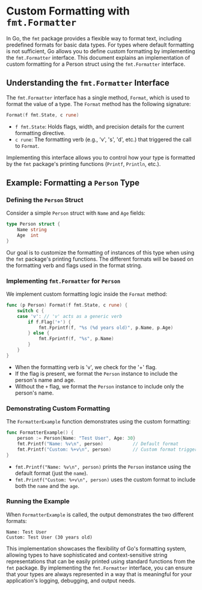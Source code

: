 # Custom Formatting with `fmt.Formatter`

In Go, the `fmt` package provides a flexible way to format text, including predefined formats for basic data types.
For types where default formatting is not sufficient, Go allows you to define custom formatting by implementing the `fmt.Formatter` interface.
This document explains an implementation of custom formatting for a Person struct using the `fmt.Formatter` interface.

## Understanding the `fmt.Formatter` Interface

The `fmt.Formatter` interface has a single method, `Format`, which is used to format the value of a type.
The `Format` method has the following signature:

```go
Format(f fmt.State, c rune)
```

- `f fmt.State`: Holds flags, width, and precision details for the current formatting directive.
- `c rune`: The formatting verb (e.g., 'v', 's', 'd', etc.) that triggered the call to `Format`.

Implementing this interface allows you to control how your type is formatted by the `fmt` package's printing functions (`Printf`, `Println`, etc.).

## Example: Formatting a `Person` Type

### Defining the `Person` Struct

Consider a simple `Person` struct with `Name` and `Age` fields:

```go
type Person struct {
    Name string
    Age  int
}
```

Our goal is to customize the formatting of instances of this type when using the `fmt` package's printing functions.
The different formats will be based on the formatting verb and flags used in the format string.

### Implementing `fmt.Formatter` for `Person`

We implement custom formatting logic inside the `Format` method:

```go
func (p Person) Format(f fmt.State, c rune) {
	switch c {
	case 'v': // 'v' acts as a generic verb
		if f.Flag('+') {
			fmt.Fprintf(f, "%s (%d years old)", p.Name, p.Age)
		} else {
			fmt.Fprintf(f, "%s", p.Name)
		}
	}
}
```

- When the formatting verb is 'v', we check for the '+' flag.
- If the flag is present, we format the `Person` instance to include the person's name and age.
- Without the `+` flag, we format the `Person` instance to include only the person's name.

### Demonstrating Custom Formatting

The `FormatterExample` function demonstrates using the custom formatting:

```go
func FormatterExample() {
    person := Person{Name: "Test User", Age: 30}
    fmt.Printf("Name: %v\n", person)           // Default format
    fmt.Printf("Custom: %+v\n", person)        // Custom format triggered by '+'
}
```

- `fmt.Printf("Name: %v\n", person)` prints the `Person` instance using the default format (just the `name`).
- `fmt.Printf("Custom: %+v\n", person)` uses the custom format to include both the `name` and the `age`.

### Running the Example

When `FormatterExample` is called, the output demonstrates the two different formats:

```
Name: Test User
Custom: Test User (30 years old)
```

This implementation showcases the flexibility of Go's formatting system, allowing types to have sophisticated and context-sensitive string representations that can be easily printed using standard functions from the `fmt` package.
By implementing the `fmt.Formatter` interface, you can ensure that your types are always represented in a way that is meaningful for your application's logging, debugging, and output needs.
